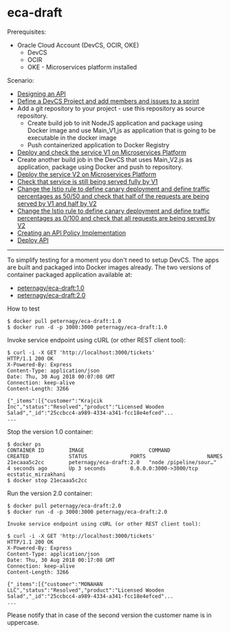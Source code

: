 # eca-draft

Prerequisites:

- Oracle Cloud Account (DevCS, OCIR, OKE)
  - DevCS
  - OCIR
  - OKE - Microservices platform installed

Scenario:

- [Designing an API](tutorials/design.api.md)
- [Define a DevCS Project and add members and issues to a sprint](tutorials/DevCS.md)
- Add a git repository to your project - use this repository as source repository.
  - Create build job to init NodeJS application and package using Docker image and use Main_V1,js as application that is going to be executable in the docker image
  - Push containerized application to Docker Registry
- [Deploy and check the service V1 on Microservices Platform](tutorials/microservices.md#deploy-and-check-the-service-v1-on-microservices-platform)
- Create another build job in the DevCS that uses Main_V2.js as application, package using Docker and push to repository.
- [Deploy the service V2 on Microservices Platform](tutorials/microservices.md#deploy-and-check-the-service-v2-on-microservices-platform)
- [Check that service is still being served fully by V1](tutorials/microservices.md#check-that-service-is-still-being-served-fully-by-v1)
- [Change the Istio rule to define canary deployment and define traffic percentages as 50/50 and check that half of the requests are being served by V1 and half by V2](tutorials/microservices.md#change-the-istio-rule-to-define-canary-deployment-and-define-traffic-percentages-as-5050-and-check-that-half-of-the-requests-are-being-served-by-v1-and-half-by-v2)
- [Change the Istio rule to define canary deployment and define traffic percentages as 0/100 and check that all requests are being served by V2](tutorials/microservices.md#change-the-istio-rule-to-define-canary-deployment-and-define-traffic-100-to-v2-and-check-that-all-requests-are-being-served-by-v2)
- [Creating an API Policy Implementation](tutorials/create.api.md)
- [Deploy API](tutorials/deploy.api.md)

---

To simplify testing for a moment you don't need to setup DevCS. The apps are built and packaged into Docker images already.
The two versions of container packaged application available at:
- [peternagy/eca-draft:1.0](https://hub.docker.com/r/peternagy/eca-draft/tags/)
- [peternagy/eca-draft:2.0](https://hub.docker.com/r/peternagy/eca-draft/tags/)

How to test

    $ docker pull peternagy/eca-draft:1.0
    $ docker run -d -p 3000:3000 peternagy/eca-draft:1.0

Invoke service endpoint using cURL (or other REST client tool):

    $ curl -i -X GET 'http://localhost:3000/tickets'
    HTTP/1.1 200 OK
    X-Powered-By: Express
    Content-Type: application/json
    Date: Thu, 30 Aug 2018 00:07:08 GMT
    Connection: keep-alive
    Content-Length: 3266

    {"_items":[{"customer":"Krajcik Inc","status":"Resolved","product":"Licensed Wooden Salad","_id":"25ccbcc4-a989-4334-a341-fcc18e4efced"...
    ...

Stop the version 1.0 container:

    $ docker ps
    CONTAINER ID        IMAGE                     COMMAND                  CREATED             STATUS              PORTS                    NAMES
    21ecaaa5c2cc        peternagy/eca-draft:2.0   "node /pipeline/sour…"   4 seconds ago       Up 3 seconds        0.0.0.0:3000->3000/tcp   ecstatic_mirzakhani
    $ docker stop 21ecaaa5c2cc

Run the version 2.0 container:

    $ docker pull peternagy/eca-draft:2.0
    $ docker run -d -p 3000:3000 peternagy/eca-draft:2.0

    Invoke service endpoint using cURL (or other REST client tool):

    $ curl -i -X GET 'http://localhost:3000/tickets'
    HTTP/1.1 200 OK
    X-Powered-By: Express
    Content-Type: application/json
    Date: Thu, 30 Aug 2018 00:17:08 GMT
    Connection: keep-alive
    Content-Length: 3266

    {"_items":[{"customer":"MONAHAN LLC","status":"Resolved","product":"Licensed Wooden Salad","_id":"25ccbcc4-a989-4334-a341-fcc18e4efced"...
    ...

Please notify that in case of the second version the customer name is in uppercase.

